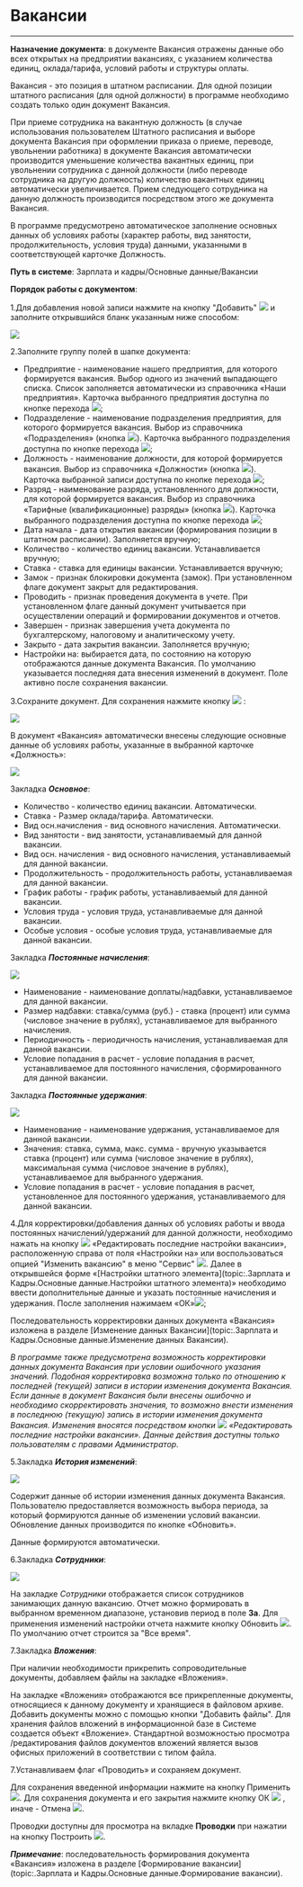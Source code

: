 ﻿# Вакансии
 _ _ __ _ _ _ _

**Назначение документа**:  в документе Вакансия отражены данные обо всех открытых на предприятии вакансиях, с указанием количества единиц, оклада/тарифа, условий работы и структуры оплаты.

Вакансия - это позиция в штатном расписании. Для одной позиции штатного расписания (для одной должности) в программе необходимо создать только один документ Вакансия.

При приеме сотрудника на вакантную должность (в случае использования пользователем Штатного расписания и выборе документа Вакансия при оформлении приказа о приеме, переводе, увольнении работника) в документе Вакансия автоматически производится уменьшение количества вакантных единиц, при увольнении сотрудника с данной должности (либо переводе сотрудника на другую должность) количество вакантных единиц автоматически увеличивается. Прием следующего сотрудника на данную должность производится посредством этого же документа Вакансия. 

В программе предусмотрено автоматическое заполнение основных данных об условиях работы (характер работы, вид занятости, продолжительность, условия труда) данными, указанными в соответствующей карточке Должность.


**Путь в системе**: Зарплата и кадры/Основные данные/Вакансии


**Порядок работы с документом**:

1.Для добавления новой записи нажмите на кнопку "Добавить" ![](topic:.AddFiles.Btn_Add.png) и заполните открывшийся бланк указанным ниже способом:

![](topic:.AddFiles.Screenshot_3225.jpg)


2.Заполните группу полей в шапке документа:

* Предприятие - наименование нашего предприятия, для которого формируется вакансия. Выбор одного из значений выпадающего списка. Список заполняется автоматически из справочника «Наши предприятия». Карточка выбранного предприятия доступна по кнопке перехода ![](topic:Com.AddFiles.Btn_go.png);
* Подразделение - наименование подразделения предприятия, для которого формируется вакансия. Выбор из справочника «Подразделения» (кнопка ![](topic:Com.AddFiles.Btn_select.png)). Карточка выбранного подразделения доступна по кнопке перехода ![](topic:Com.AddFiles.Btn_go.png);
* Должность - наименование должности, для которой формируется вакансия. Выбор из справочника «Должности» (кнопка ![](topic:Com.AddFiles.Btn_select.png)). Карточка выбранной записи доступна по кнопке перехода ![](topic:Com.AddFiles.Btn_go.png);
* Разряд - наименование разряда, установленного для должности, для которой формируется вакансия. Выбор из справочника «Тарифные (квалификационные) разряды» (кнопка ![](topic:Com.AddFiles.Btn_select.png)). Карточка выбранного подразделения доступна по кнопке перехода ![](topic:Com.AddFiles.Btn_go.png);
* Дата начала - дата открытия вакансии (формирования позиции в штатном расписании). Заполняется вручную;
* Количество - количество единиц вакансии. Устанавливается вручную;
* Ставка - ставка для единицы вакансии. Устанавливается вручную;
* Замок - признак блокировки документа (замок). При установленном флаге документ закрыт для редактирования.
* Проводить - признак проведения документа в учете. При установленном флаге данный документ учитывается при осуществлении операций и формировании документов и отчетов.
* Завершен - признак завершения учета документа по бухгалтерскому, налоговому и аналитическому учету.
* Закрыто - дата закрытия вакансии. Заполняется вручную;
* Настройки на: выбирается дата, по состоянию на которую отображаются данные документа Вакансия. По умолчанию указывается последняя дата внесения изменений в документ. Поле активно после сохранения вакансии.

3.Сохраните документ. Для сохранения нажмите кнопку ![](topic:Com.AddFiles.Btn_oki.png) :

![](topic:.AddFiles.Screenshot_3226.jpg)

В документ «Вакансия» автоматически внесены следующие основные данные об условиях работы, указанные в выбранной карточке «Должность»:

![](topic:.AddFiles.Screenshot_3220.jpg)

Закладка ***Основное***:

* Количество - количество единиц вакансии. Автоматически.
* Ставка - Размер оклада/тарифа. Автоматически.
* Вид осн.начисления - вид основного начисления. Автоматически.
* Вид занятости - вид занятости, устанавливаемый для данной вакансии.
* Вид осн. начисления - вид основного начисления, устанавливаемый для данной вакансии.
* Продолжительность - продолжительность работы, устанавливаемая для данной вакансии.
* График работы - график работы, устанавливаемый для данной вакансии.
* Условия труда - условия труда, устанавливаемые для данной вакансии.
* Особые условия - особые условия труда, устанавливаемые для данной вакансии.

Закладка ***Постоянные начисления***:

![](topic:.AddFiles.Screenshot_3221.jpg)

* Наименование - наименование доплаты/надбавки, устанавливаемое для данной вакансии.
* Размер надбавки: ставка/сумма (руб.) - ставка (процент) или сумма (числовое значение в рублях), устанавливаемое для выбранного начисления.
* Периодичность - периодичность начисления, устанавливаемая для данной вакансии.
* Условие попадания в расчет - условие попадания в расчет, устанавливаемое для постоянного начисления, сформированного для данной вакансии.

Закладка ***Постоянные удержания***:

![](topic:.AddFiles.Screenshot_3222.jpg)

* Наименование - наименование удержания, устанавливаемое для данной вакансии.
* Значения: ставка, сумма, макс. сумма - вручную указывается ставка (процент) или сумма (числовое значение в рублях), максимальная сумма (числовое значение в рублях), устанавливаемое для выбранного удержания.
* Условие попадания в расчет - условие попадания в расчет, установленное для постоянного удержания, устанавливаемого для данной вакансии.


4.Для корректировки/добавления данных об условиях работы и ввода постоянных начислений/удержаний для данной должности, необходимо нажать на кнопку ![](topic:Com.AddFiles.Buttons.Btn_edit_settings.png) «Редактировать последние настройки вакансии», расположенную справа от поля «Настройки на» или воспользоваться опцией "Изменить вакансию" в меню "Сервис" ![](topic:Com.AddFiles.Buttons.Btn_Services.png). Далее в открывшейся форме «[Настройки штатного элемента](topic:.Зарплата и Кадры.Основные данные.Настройки штатного элемента)» необходимо ввести дополнительные данные и указать постоянные начисления и удержания. После заполнения нажимаем «ОК»![](topic:Integration.AddFiles.Buttons.Btn_OK.png);

Последовательность  корректировки данных документа «Вакансия» изложена в разделе [Изменение данных Вакансии](topic:.Зарплата и Кадры.Основные данные.Изменение данных Вакансии).

*В программе также предусмотрена возможность корректировки данных документа Вакансия при условии ошибочного указания значений. Подобная корректировка возможна только по отношению к последней (текущей) записи в истории изменения документа Вакансия. Если данные в документ Вакансия были внесены ошибочно и необходимо скорректировать значения, то возможно внести изменения в последнюю (текущую) запись в истории изменения документа Вакансия. Изменения вносятся посредством кнопки ![](topic:Com.AddFiles.Buttons.Btn_edit_settings.png)  «Редактировать последние настройки вакансии». Данные действия доступны только пользователям с правами Администратор.*


5.Закладка ***История изменений***:

![](topic:.AddFiles.Screenshot_3223.jpg)

Содержит данные об истории изменения данных документа Вакансия. Пользователю предоставляется возможность выбора периода, за который формируются данные об изменении условий вакансии. Обновление данных производится по кнопке «Обновить».

Данные формируются автоматически.

6.Закладка ***Сотрудники***:

![](topic:.AddFiles.Screenshot_3224.jpg)

На закладке *Сотрудники* отображается список сотрудников занимающих данную вакансию. Отчет можно формировать в выбранном  временном диапазоне, установив период в поле **За**.  Для применения изменений настройки отчета нажмите кнопку Обновить ![](topic:Com.AddFiles.Btn_Refresh.png). По умолчанию отчет строится за "Все время".



7.Закладка ***Вложения***:

При наличии необходимости прикрепить сопроводительные документы, добавляем файлы на закладке «Вложения».

На закладке «Вложения» отображаются все прикрепленные документы, относящиеся к данному документу и хранящиеся в файловом архиве. Добавить документы можно с помощью кнопки "Добавить файлы".
Для хранения файлов вложений в информационной базе в Системе создается объект «Вложение». Стандартной возможностью просмотра /редактирования файлов документов вложений является вызов офисных приложений в соответствии с типом файла.

7.Устанавливаем флаг «Проводить» и сохраняем документ.

Для сохранения введенной информации нажмите на кнопку Применить ![](topic:Com.AddFiles.Buttons.Btn_OK.png). Для сохранения документа и его закрытия нажмите кнопку ОК ![](topic:Com.AddFiles.Buttons.Btn_Post.png) , иначе - Отмена ![](topic:Com.AddFiles.Buttons.Btn_CloseCancel.png).

Проводки доступны для просмотра на вкладке **Проводки** при нажатии на кнопку Построить ![](topic:Com.AddFiles.Btn_Refresh.png).

***Примечание***: последовательность формирования документа «Вакансия» изложена в разделе [Формирование вакансии](topic:.Зарплата и Кадры.Основные данные.Формирование вакансии).